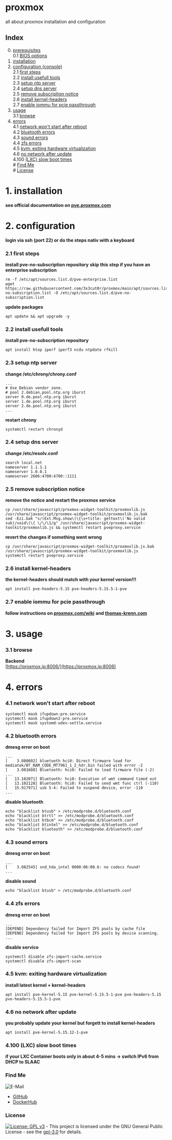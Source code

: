 # proxmox

all about proxmox installation and configuration

## Index

0. [prerequisites](#prerequisites)  
  0.1 [BIOS options](#bios)  
1. [installation](#installation)  
2. [configuration (console)](#configuration)  
  2.1 [first steps](#first_steps)  
  2.2 [install usefull tools](#tools)  
  2.3 [setup ntp server](#ntp)  
  2.4 [setup dns server](#dns)  
  2.5 [remove subscription notice](#subscription_notice)  
  2.6 [install kernel-headers](#kernel-headers)  
  2.7 [enable iommu for pcie passthrough](#iommu)  
3. [usage](#usage)  
  3.1 [browse](#browse)  
4. [errors](#errors)  
  4.1 [network won't start after reboot](#error_network)  
  4.2 [bluetooth errors](#error_bluetooth)  
  4.3 [sound errors](#error_sound)  
  4.4 [zfs errors](#error_zfs)  
  4.5 [kvm: exiting hardware virtualization](#error_kvm)  
  4.6 [no network after update](#error_network_update)  
  4.100 [(LXC) slow boot times](#lxc_slow_boot)  
\# [Find Me](#findme)  
\# [License](#license)  


# 1. installation <a name="installation"></a>  
**see official documentation on [pve.proxmox.com](https://pve.proxmox.com/pve-docs/pve-admin-guide.html)**  


# 2. configuration <a name="configuration"></a>  
**login via ssh (port 22) or do the steps nativ with a keyboard**

### 2.1 first steps <a name="first_steps"></a>  
**install pve-no-subscription repository**
**skip this step if you have an enterprise subscription**
```shell
rm -f /etc/apt/sources.list.d/pve-enterprise.list
wget https://raw.githubusercontent.com/3x3cut0r/proxmox/main/apt/sources.list.d/pve-no-subscription.list -O /etc/apt/sources.list.d/pve-no-subscription.list

```
**update packages**
```shell
apt update && apt upgrade -y

```

### 2.2 install usefull tools <a name="tools"></a>  
**install pve-no-subscription repository**
```shell
apt install htop iperf iperf3 ncdu ntpdate rfkill

```

### 2.3 setup ntp server <a name="ntp"></a>  
**change /etc/chrony/chrony.conf**
```shell
...
# Use Debian vendor zone.
# pool 2.debian.pool.ntp.org iburst
server 0.de.pool.ntp.org iburst
server 1.de.pool.ntp.org iburst
server 2.de.pool.ntp.org iburst
...

```
**restart chrony**
```shell
systemctl restart chronyd

```

### 2.4 setup dns server <a name="dns"></a>  
**change /etc/resolv.conf**
```shell
search local.net
nameserver 1.1.1.1
nameserver 1.0.0.1
nameserver 2606:4700:4700::1111

```

### 2.5 remove subscription notice <a name="subscription_notice"></a>  
**remove the notice and restart the proxmox service**
```shell
cp /usr/share/javascript/proxmox-widget-toolkit/proxmoxlib.js /usr/share/javascript/proxmox-widget-toolkit/proxmoxlib.js.bak
sed -Ezi.bak "s/(Ext.Msg.show\(\{\s+title: gettext\('No valid sub)/void\(\{ \/\/\1/g" /usr/share/javascript/proxmox-widget-toolkit/proxmoxlib.js && systemctl restart pveproxy.service

```
**revert the changes if something went wrong**
```shell
cp /usr/share/javascript/proxmox-widget-toolkit/proxmoxlib.js.bak /usr/share/javascript/proxmox-widget-toolkit/proxmoxlib.js
systemctl restart pveproxy.service

```

### 2.6 install kernel-headers <a name="kernel-headers"></a>  
**the kernel-headers should match with your kernel version!!!**
```shell
apt install pve-headers-5.15 pve-headers-5.15.5-1-pve

```

### 2.7 enable iommu for pcie passthrough <a name="iommu"></a>  
**follow instructions on [proxmox.com/wiki](https://pve.proxmox.com/wiki/Pci_passthrough)**
**and [thomas-krenn.com](https://www.thomas-krenn.com/de/wiki/Proxmox_PCIe_Passthrough_aktivieren)**

# 3. usage <a name="usage"></a>  

### 3.1 browse <a name="browse"></a>  
**Backend**  
[https://proxmox.ip:8006/](https://proxmox.ip:8006)  

# 4. errors <a name="errors"></a>  

### 4.1 network won't start after reboot <a name="error_network"></a>  
```shell
systemctl mask ifupdown-pre.service
systemctl mask ifupdown2-pre.service
systemctl mask systemd-udev-settle.service

```

### 4.2 bluetooth errors <a name="error_bluetooth"></a>  
**dmesg error on boot**
```shell
...
[    3.080602] bluetooth hci0: Direct firmware load for mediatek/BT_RAM_CODE_MT7961_1_2_hdr.bin failed with error -2
[    3.081688] Bluetooth: hci0: Failed to load firmware file (-2)
...
[   13.102071] Bluetooth: hci0: Execution of wmt command timed out
[   13.102128] Bluetooth: hci0: Failed to send wmt func ctrl (-110)
[   15.917971] usb 5-4: Failed to suspend device, error -110
...
```

**disable bluetooth**
```shell
echo "blacklist btusb" > /etc/modprobe.d/bluetooth.conf
echo "blacklist btrtl" >> /etc/modprobe.d/bluetooth.conf
echo "blacklist btbcm" >> /etc/modprobe.d/bluetooth.conf
echo "blacklist btintel" >> /etc/modprobe.d/bluetooth.conf
echo "blacklist bluetooth" >> /etc/modprobe.d/bluetooth.conf

```

### 4.3 sound errors <a name="error_sound"></a>  
**dmesg error on boot**
```shell
...
[    3.082545] snd_hda_intel 0000:06:00.6: no codecs found!
...
```

**disable sound**
```shell
echo "blacklist btusb" > /etc/modprobe.d/bluetooth.conf

```

### 4.4 zfs errors <a name="error_zfs"></a>  
**dmesg error on boot**
```shell
...
[DEPEND] Dependency failed for Import ZFS pools by cache file
[DEPEND] Dependency failed for Import ZFS pools by device scanning.
...
```

**disable service**
```shell
systemctl disable zfs-import-cache.service
systemctl disable zfs-import-scan

```

### 4.5 kvm: exiting hardware virtualization <a name="error_kvm"></a>  
**install latest kernel + kernel-headers**
```shell
apt install pve-kernel-5.15 pve-kernel-5.15.5-1-pve pve-headers-5.15 pve-headers-5.15.5-1-pve

```

### 4.6 no network after update <a name="error_network_update"></a>  
**you probably update your kernel but forgett to install kernel-headers**
```shell
apt install pve-kernel-5.15.12-1-pve

```

### 4.100 (LXC) slow boot times <a name="lxc_slow_boot"></a>  
**if your LXC Container boots only in about 4-5 mins -> switch IPv6 from DHCP to SLAAC**

### Find Me <a name="findme"></a>

![E-Mail](https://img.shields.io/badge/E--Mail-executor55%40gmx.de-red)
* [GitHub](https://github.com/3x3cut0r)
* [DockerHub](https://hub.docker.com/u/3x3cut0r)

### License <a name="license"></a>

[![License: GPL v3](https://img.shields.io/badge/License-GPLv3-blue.svg)](https://www.gnu.org/licenses/gpl-3.0) - This project is licensed under the GNU General Public License - see the [gpl-3.0](https://www.gnu.org/licenses/gpl-3.0.en.html) for details.
